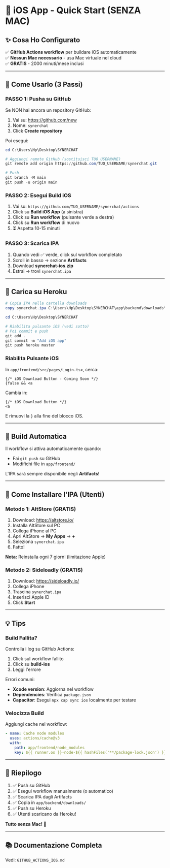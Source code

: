 # 🍎 iOS App - Quick Start (SENZA MAC)

## ✨ Cosa Ho Configurato

✅ **GitHub Actions workflow** per buildare iOS automaticamente  
✅ **Nessun Mac necessario** - usa Mac virtuale nel cloud  
✅ **GRATIS** - 2000 minuti/mese inclusi  

---

## 🚀 Come Usarlo (3 Passi)

### **PASSO 1: Pusha su GitHub**

Se NON hai ancora un repository GitHub:

1. Vai su: https://github.com/new
2. Nome: `synerchat`
3. Click **Create repository**

Poi esegui:

```powershell
cd C:\Users\Hp\Desktop\SYNERCHAT

# Aggiungi remote GitHub (sostituisci TUO_USERNAME)
git remote add origin https://github.com/TUO_USERNAME/synerchat.git

# Push
git branch -M main
git push -u origin main
```

### **PASSO 2: Esegui Build iOS**

1. Vai su: `https://github.com/TUO_USERNAME/synerchat/actions`
2. Click su **Build iOS App** (a sinistra)
3. Click su **Run workflow** (pulsante verde a destra)
4. Click su **Run workflow** di nuovo
5. ⏳ Aspetta 10-15 minuti

### **PASSO 3: Scarica IPA**

1. Quando vedi ✅ verde, click sul workflow completato
2. Scroll in basso → sezione **Artifacts**
3. Download **synerchat-ios.zip**
4. Estrai → trovi `synerchat.ipa`

---

## 📱 Carica su Heroku

```powershell
# Copia IPA nella cartella downloads
copy synerchat.ipa C:\Users\Hp\Desktop\SYNERCHAT\app\backend\downloads\

cd C:\Users\Hp\Desktop\SYNERCHAT

# Riabilita pulsante iOS (vedi sotto)
# Poi commit e push
git add .
git commit -m "Add iOS app"
git push heroku master
```

### Riabilita Pulsante iOS

In `app/frontend/src/pages/Login.tsx`, cerca:

```tsx
{/* iOS Download Button - Coming Soon */}
{false && <a
```

Cambia in:

```tsx
{/* iOS Download Button */}
<a
```

E rimuovi la `}` alla fine del blocco iOS.

---

## 🔄 Build Automatica

Il workflow si attiva automaticamente quando:
- Fai `git push` su GitHub
- Modifichi file in `app/frontend/`

L'IPA sarà sempre disponibile negli **Artifacts**!

---

## 📲 Come Installare l'IPA (Utenti)

### **Metodo 1: AltStore (GRATIS)**

1. Download: https://altstore.io/
2. Installa AltStore sul PC
3. Collega iPhone al PC
4. Apri AltStore → **My Apps** → **+**
5. Seleziona `synerchat.ipa`
6. Fatto!

**Nota:** Reinstalla ogni 7 giorni (limitazione Apple)

### **Metodo 2: Sideloadly (GRATIS)**

1. Download: https://sideloadly.io/
2. Collega iPhone
3. Trascina `synerchat.ipa`
4. Inserisci Apple ID
5. Click **Start**

---

## 💡 Tips

### Build Fallita?

Controlla i log su GitHub Actions:
1. Click sul workflow fallito
2. Click su **build-ios**
3. Leggi l'errore

Errori comuni:
- **Xcode version**: Aggiorna nel workflow
- **Dependencies**: Verifica `package.json`
- **Capacitor**: Esegui `npx cap sync ios` localmente per testare

### Velocizza Build

Aggiungi cache nel workflow:

```yaml
- name: Cache node modules
  uses: actions/cache@v3
  with:
    path: app/frontend/node_modules
    key: ${{ runner.os }}-node-${{ hashFiles('**/package-lock.json') }}
```

---

## 🎉 Riepilogo

1. ✅ Push su GitHub
2. ✅ Esegui workflow manualmente (o automatico)
3. ✅ Scarica IPA dagli Artifacts
4. ✅ Copia in `app/backend/downloads/`
5. ✅ Push su Heroku
6. ✅ Utenti scaricano da Heroku!

**Tutto senza Mac! 🚀**

---

## 📚 Documentazione Completa

Vedi: `GITHUB_ACTIONS_IOS.md`
